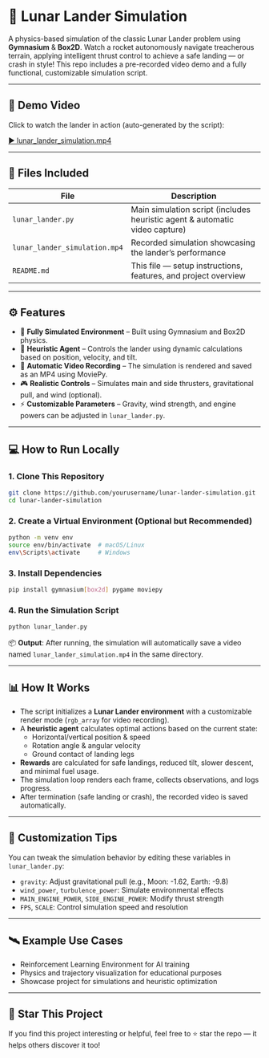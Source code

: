 # 🚀 Lunar Lander Simulation
A physics-based simulation of the classic Lunar Lander problem using **Gymnasium** & **Box2D**. Watch a rocket autonomously navigate treacherous terrain, applying intelligent thrust control to achieve a safe landing — or crash in style! This repo includes a pre-recorded video demo and a fully functional, customizable simulation script.

---

## 🎥 Demo Video

Click to watch the lander in action (auto-generated by the script):

[▶️ lunar_lander_simulation.mp4](./lunar_lander_simulation.gif)

---

## 📂 Files Included

| File                             | Description                                                                 |
|----------------------------------|-----------------------------------------------------------------------------|
| `lunar_lander.py`                | Main simulation script (includes heuristic agent & automatic video capture)|
| `lunar_lander_simulation.mp4`    | Recorded simulation showcasing the lander’s performance                    |
| `README.md`                      | This file — setup instructions, features, and project overview             |

---

## ⚙️ Features

- 🌌 **Fully Simulated Environment** – Built using Gymnasium and Box2D physics.
- 🧠 **Heuristic Agent** – Controls the lander using dynamic calculations based on position, velocity, and tilt.
- 🎥 **Automatic Video Recording** – The simulation is rendered and saved as an MP4 using MoviePy.
- 🎮 **Realistic Controls** – Simulates main and side thrusters, gravitational pull, and wind (optional).
- ⚡ **Customizable Parameters** – Gravity, wind strength, and engine powers can be adjusted in `lunar_lander.py`.

---

## 💻 How to Run Locally

### 1. Clone This Repository
```bash
git clone https://github.com/yourusername/lunar-lander-simulation.git
cd lunar-lander-simulation
```

### 2. Create a Virtual Environment (Optional but Recommended)
```bash
python -m venv env
source env/bin/activate  # macOS/Linux
env\Scripts\activate     # Windows
```

### 3. Install Dependencies
```bash
pip install gymnasium[box2d] pygame moviepy
```

### 4. Run the Simulation Script
```bash
python lunar_lander.py
```

📦 **Output**: After running, the simulation will automatically save a video named `lunar_lander_simulation.mp4` in the same directory.

---

## 📊 How It Works

- The script initializes a **Lunar Lander environment** with a customizable render mode (`rgb_array` for video recording).
- A **heuristic agent** calculates optimal actions based on the current state:
  - Horizontal/vertical position & speed
  - Rotation angle & angular velocity
  - Ground contact of landing legs
- **Rewards** are calculated for safe landings, reduced tilt, slower descent, and minimal fuel usage.
- The simulation loop renders each frame, collects observations, and logs progress.
- After termination (safe landing or crash), the recorded video is saved automatically.

---

## 🧩 Customization Tips

You can tweak the simulation behavior by editing these variables in `lunar_lander.py`:
- `gravity`: Adjust gravitational pull (e.g., Moon: -1.62, Earth: -9.8)
- `wind_power`, `turbulence_power`: Simulate environmental effects
- `MAIN_ENGINE_POWER`, `SIDE_ENGINE_POWER`: Modify thrust strength
- `FPS`, `SCALE`: Control simulation speed and resolution

---

## 🛰️ Example Use Cases

- Reinforcement Learning Environment for AI training
- Physics and trajectory visualization for educational purposes
- Showcase project for simulations and heuristic optimization

---

## 🌟 Star This Project

If you find this project interesting or helpful, feel free to ⭐ star the repo — it helps others discover it too!
